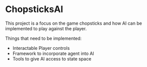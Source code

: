 # ChopsticksAI
This project is a focus on the game chopsticks and 
how AI can be implemented to play against the player.

Things that need to be implemented:
- Interactable Player controls
- Framework to incorporate agent into AI
- Tools to give AI access to state space
